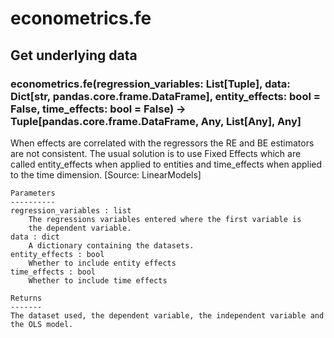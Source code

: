# econometrics.fe

## Get underlying data 
### econometrics.fe(regression_variables: List[Tuple], data: Dict[str, pandas.core.frame.DataFrame], entity_effects: bool = False, time_effects: bool = False) -> Tuple[pandas.core.frame.DataFrame, Any, List[Any], Any]

When effects are correlated with the regressors the RE and BE estimators are not consistent.
    The usual solution is to use Fixed Effects which are called entity_effects when applied to
    entities and time_effects when applied to the time dimension. [Source: LinearModels]

    Parameters
    ----------
    regression_variables : list
        The regressions variables entered where the first variable is
        the dependent variable.
    data : dict
        A dictionary containing the datasets.
    entity_effects : bool
        Whether to include entity effects
    time_effects : bool
        Whether to include time effects

    Returns
    -------
    The dataset used, the dependent variable, the independent variable and
    the OLS model.
